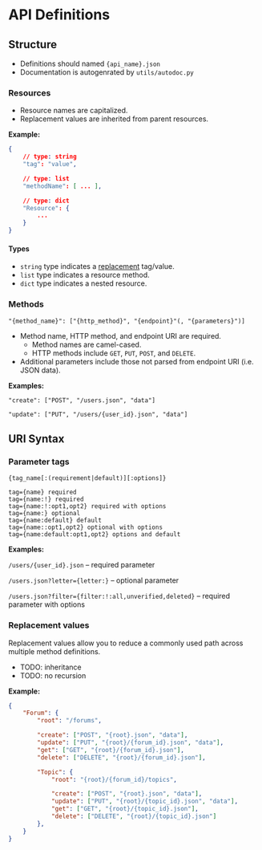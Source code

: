 # API Definitions

## Structure

* Definitions should named `{api_name}.json`
* Documentation is autogenrated by `utils/autodoc.py`

### Resources

* Resource names are capitalized.
* Replacement values are inherited from parent resources.

**Example:**

```json
{
    // type: string
    "tag": "value",

    // type: list
    "methodName": [ ... ],

    // type: dict
    "Resource": {
        ...
    }
}
```

#### Types

* `string` type indicates a [replacement](#replacement-values) tag/value.
* `list` type indicates a resource method.
* `dict` type indicates a nested resource.

### Methods

`"{method_name}": ["{http_method}", "{endpoint}"(, "{parameters}")]`

* Method name, HTTP method, and endpoint URI are required.
   * Method names are camel-cased.
   * HTTP methods include `GET`, `PUT`, `POST`, and `DELETE`.
* Additional parameters include those not parsed from endpoint URI (i.e. JSON data).

**Examples:**

`"create": ["POST", "/users.json", "data"]`

`"update": ["PUT", "/users/{user_id}.json", "data"]`


## URI Syntax

### Parameter tags

`{tag_name[:(requirement|default)][:options]}`

```
tag={name} required
tag={name:!} required
tag={name:!:opt1,opt2} required with options
tag={name:} optional
tag={name:default} default
tag={name::opt1,opt2} optional with options
tag={name:default:opt1,opt2} options and default
```

**Examples:**

`/users/{user_id}.json` – required parameter

`/users.json?letter={letter:}` – optional parameter

`/users.json?filter={filter:!:all,unverified,deleted}` – required parameter with options

### Replacement values

Replacement values allow you to reduce a commonly used path across multiple method definitions.

* TODO: inheritance
* TODO: no recursion

**Example:**

```json
{
    "Forum": {
        "root": "/forums",

        "create": ["POST", "{root}.json", "data"],
        "update": ["PUT", "{root}/{forum_id}.json", "data"],
        "get": ["GET", "{root}/{forum_id}.json"],
        "delete": ["DELETE", "{root}/{forum_id}.json"],

        "Topic": {
            "root": "{root}/{forum_id}/topics",

            "create": ["POST", "{root}.json", "data"],
            "update": ["PUT", "{root}/{topic_id}.json", "data"],
            "get": ["GET", "{root}/{topic_id}.json"],
            "delete": ["DELETE", "{root}/{topic_id}.json"]
        },
    }
}
```
